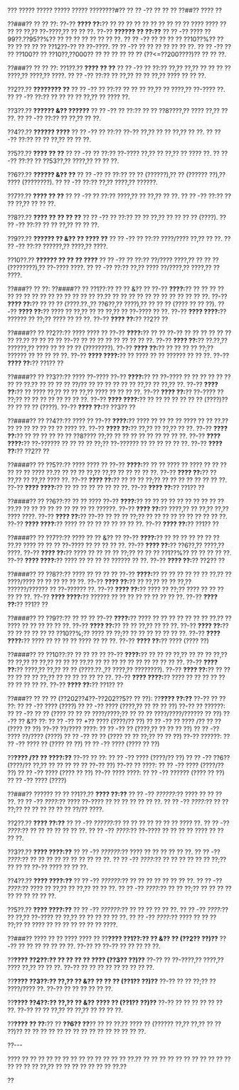 ??? ????? ????? ????? ????? ????????#?? ?? ?? -?? ?? ?? ??
??##?? ???? ??

??###?? ?? ?? ??:
??-?? **???? ??:**?? ?? ?? ?? ?? ?? ?? ?? ?? ?? ?? ???? ???? ?? ?? ?? ??,?? ??-????,?? ?? ?? ??.
??-?? **?????? ?? ??:??**
?? ?? -?? ???? ??99??.??95??%?? ?? ?? ?? ?? ?? ?? ?? ??.
?? ?? -?? ?? ?? ?? ?? ??10??%?? ?? ?? ?? ?? ?? ?? ??12??-?? ?? ??-????.
?? ?? -?? ?? ?? ?? ?? ?? ?? ??.
?? ?? -?? ?? ?? ??100?? ?? ??10??,??000?? ?? ?? ?? ?? ?? ?? (??<=??200????)?? ?? ?? ??.

??###?? ?? ?? ??:
??1??.?? **???? ?? ??**
??  ?? -?? ?? ??:?? ??,?? ??,?? ?? ?? ?? ?? ????,?? ????,?? ????.
??  ?? -?? ??:?? ?? ??,?? ?? ?? ??,?? ???? ?? ?? ??.

??2??.?? **???????? ??**
??  ?? -?? ?? ??:?? ?? ?? ?? ??,?? ?? ????,?? ??-???? ??.
??  ?? -?? ??:?? ?? ?? ?? ?? ??,?? ?? ???? ??.

??3??.?? **?????? &?? ??????**
??  ?? -?? ?? ??:?? ?? ?? ??8????,?? ???? ??,?? ?? ??.
??  ?? -?? ??:?? ?? ??,?? ?? ??.

??4??.?? **?????? ????**
??  ?? -?? ?? ??:?? ??-?? ??,?? ?? ?? ??,?? ?? ??.
??  ?? -?? ??:?? ?? ?? ??,?? ?? ?? ??.

??5??.?? **???? ?? ??**
??  ?? -?? ?? ??:?? ??-???? ??,?? ?? ??,?? ?? ???? ??.
??  ?? -?? ??:?? ?? ??53??,?? ????,?? ?? ?? ??.

??6??.?? **?????? &?? ??**
??  ?? -?? ?? ??:?? ?? ?? (??????),?? ?? (?????? ??),?? ???? (????????).
??  ?? -?? ??:?? ??,?? ????,?? ??????.

??7??.?? **???? ?? ??**
??  ?? -?? ?? ??:?? ????,?? ?? ??,?? ?? ??.
??  ?? -?? ??:?? ?? ?? ??,?? ?? ?? ??.

??8??.?? **???? ?? ?? ?? ??**
??  ?? -?? ?? ??:?? ?? ?? ??,?? ?? ?? ?? ?? (????).
??  ?? -?? ??:?? ?? ?? ??,?? ?? ?? ??.

??9??.?? **?????? ?? &?? ?? ???? ??**
??  ?? -?? ?? ??:?? ????/???? ??,?? ?? ??.
??  ?? -?? ??:?? ??????,?? ????,?? ????.

??10??.?? **?????? ?? ?? ?? ????**
??   ?? -?? ?? ??:?? ??/???? ????,?? ?? ?? ?? (????????),?? ??-???? ????.
??   ?? -?? ??:?? ??,?? ???? ??/????,?? ????,?? ?? ????.

??###?? ?? ??:
??####?? ?? ??1??:?? ?? ?? &?? ??
??-?? **????:**?? ?? ?? ?? ?? ?? ?? ?? ?? ?? ?? ?? ?? ?? ?? ?? ??.?? ?? ?? ?? ?? ?? ?? ?? ?? ?? ?? ?? ??.
??-?? **???? ??:**?? ?? ?? ?? (????.??.,?? ??6??,?? ????),?? ?? ?? ?? (???? ?? ?? ??).
??-?? **???? ??:**?? ???? ?? ??,?? ?? ?? ??,?? ?? ??-???? ?? ??.
??-?? **???? ????:**?? ?????? ?? ??;?? ???? ?? ?? ??.
??-?? **???? ??:**?? ??2?? ??

??####?? ?? ??2??:?? ???? ???? ??
??-?? **????:**?? ?? ?? ??-?? ?? ?? ?? ?? ?? ?? ?? ??.?? ?? ?? ?? ?? ??-?? ?? ?? ?? ?? ?? ?? ?? ?? ??.
??-?? **???? ??:**?? ??.??,?? ??????,?? ???? ?? ?? ?? ?? (????????).
??-?? **???? ??:**?? ?? ?? ?? ?? ??;?? ?????? ?? ?? ?? ?? ??.
??-?? **???? ????:**?? ?? ???? ?? ?? ?????? ?? ?? ??.
??-?? **???? ??:**?? ??1?? ??

??####?? ?? ??3??:?? ???? ??-????
??-?? **????:**?? ?? ??-???? ?? ?? ?? ?? ?? ?? ?? ?? ??.?? ?? ?? ?? ?? ??/?? ?? ?? ?? ?? ?? ?? ??,?? ?? ??,?? ??.
??-?? **???? ??:**?? ?? ???? ??,?? ?? ?? ??,?? ???? ?? ?? ?? ??.
??-?? **???? ??:**?? ??-???? ?? ??;?? ?? ?? ?? ?? ?? ?? ?? ??.
??-?? **???? ????:**?? ?? ?? ?? ?? ?? ?? ?? (????)?? ?? ?? ?? ?? (????).
??-?? **???? ??:**?? ??3?? ??

??####?? ?? ??4??:?? ???? ??
??-?? **????:**?? ???? ?? ?? ?? ?? ???? ?? ?? ??.?? ?? ?? ?? ?? ?? ?? ?? ???? ??.
??-?? **???? ??:**?? ??,?? ?? ??,?? ?? ??.
??-?? **???? ??:**?? ?? ?? ?? ?? ?? ?? ??8???? ??;?? ?? ?? ?? ?? ?? ?? ?? ?? ??.
??-?? **???? ????:**?? ??-?????? ?? ?? ?? ?? ??;?? ??-?????? ?? ?? ?? ?? ?? ??.
??-?? **???? ??:**?? ??2?? ??

??####?? ?? ??5??:?? ???? ???? ??
??-?? **????:**?? ?? ?? ???? ?? ???? ?? ?? ?? ?? ?? ?? ???? ??.?? ?? ?? ?? ??,?? ??,?? ?? ?? ?? ?? ??.
??-?? **???? ??:**?? ?? ??,?? ?? ??,?? ???? ??.
??-?? **???? ??:**?? ?? ?? ?? ??;?? ?? ?? ?? ?? ?? ?? ?? ??.
??-?? **???? ????:**?? ?? ?? ?? ?? ?? ?? ?? ??.
??-?? **???? ??:**?? ??1?? ??

??####?? ?? ??6??:?? ?? ?? ????
??-?? **????:**?? ?? ?? ?? ?? ?? ?? ?? ?? ?? ?? ??.?? ?? ?? ?? ?? ?? ?? ?? ?? ?? ??????.
??-?? **???? ??:**?? ????,?? ?? ??,?? ??,?? ???? ????.
??-?? **???? ??:**?? ??-?? ?? ?? ?? ??;?? ?? ?? ?? ?? ?? ?? ?? ?? ?? ??.
??-?? **???? ????:**?? ???? ?? ?? ?? ?? ?? ?? ?? ??.
??-?? **???? ??:**?? ??1?? ??

??####?? ?? ??7??:?? ???? ?? ?? &?? ??
??-?? **????:**?? ?? ?? ?? ?? ?? ?? ?? ??.?? ???? ?? ?? ?? ??-???? ?? ?? ?? ?? ??.
??-?? **???? ??:**?? ??6??,?? ????,?? ????.
??-?? **???? ??:**?? ???? ?? ?? ?? ?? ??;?? ?? ?? ?? ??1??%?? ?? ?? ?? ?? ??.
??-?? **???? ????:**?? ???? ?? ?? ?? ?? ?????? ?? ??.
??-?? **???? ??:**?? ??2?? ??

??####?? ?? ??8??:?? ???? ?? ?? ?? ??
??-?? **????:**?? ?? ?? ?? ?? ?? ?? ??.?? ?? ????/???? ?? ?? ?? ?? ?? ??.
??-?? **???? ??:**?? ?? ??,?? ?? ?? ??,?? ??????/?????? ?? ??-?????? ??.
??-?? **???? ??:**?? ???? ?? ??;?? ???? ?? ?? ?? ?? ?? ??.
??-?? **???? ????:**?? ?????? ?? ?? ?? ?? ?? ?? ?? ?? ??.
??-?? **???? ??:**?? ??1?? ??

??####?? ?? ??9??:?? ?? ?? ??
??-?? **????:**?? ???? ?? ?? ?? ?? ?? ?? ?? ??.?? ?? ???? ?? ?? ?? ?? ?? ??.
??-?? **???? ??:**?? ?? ?? ??,?? ?? ?? ??.
??-?? **???? ??:**?? ?? ?? ?? ?? ?? ?? ??10??%;?? ???? ?? ??;?? ?? ?? ?? ?? ?? ?? ??.
??-?? **???? ????:**?? ???? ?? ?? ?? ?? ???? ?? ?? ??.
??-?? **???? ??:**?? ???? (???? ??)

??####?? ?? ??10??:?? ?? ?? ?? ??
??-?? **????:**?? ?? ?? ?? ??,?? ?? ?? ?? ??,?? ?? ??,?? ?? ??,?? ?? ?? ?? ??.?? ?? ?? ?? ?? ?? ?? ?? ?? ?? ?? ??.
??-?? **???? ??:**?? ????,?? ??,?? ?? ?? (????.??.,?? ????,?? ????????).
??-?? **???? ??:**?? ?? ?? ?? ?? ?? ?? ??;?? ?? ?? ?? ?? ?? ?? ??.
??-?? **???? ????:**?? ???? ?? ?? ?? ?? ?? ?? ?? ?? ?? ??.
??-?? **???? ??:**?? ??1?? ??

??###?? ?? ?? ?? (??202??4??-??202??5?? ?? ??):
??**???? ??:??**
??-?? ?? ?? ??:
?? ?? -?? ???? (????)
?? ?? -?? ???? (????,?? ?? ?? ?? ??)
??-?? ?? ??????:
?? ?? -?? ?? ?? (???? ?? ?? ?? ????/????;?? ?? ?? ?? ????/????/?????? ?? ??)
??-?? ?? &?? ??:
?? ?? -?? ?? +?? ???? (????/?? ??)
?? ?? -?? ?? ???? /?? ?? ?? (???? ?? ??)
??-?? ??/???? ????:
?? ?? -?? ?? (????,?? ?? ?? ?? ??)
?? ?? -?? ???? ??/???? (????)
?? ?? -?? ?? ?? (???? ?? ?? ??;?? ?? ?? ??)
??-?? ??????:
?? ?? -?? ???? ?? (???? ?? ??)
?? ?? -?? ???? (???? ?? ??)

??**???? /?? ?? ????:??**
??-?? ?? ??:
?? ?? -?? ???? (????/?? ??)
?? ?? -?? ??6?? (????/?? ??,?? ?? ?? ?? ?? ?? ??-?? ??)
??-?? ?? ????:
?? ?? -?? ???? (????/?? ??)
?? ?? -?? ???? (???? ?? ??)
??-?? ???? ????:
?? ?? -?? ?????? (???? ?? ??)
?? ?? -?? ???? (????)

??###?? ?????? ?? ??
??1??.?? **???? ??:??**
??  ?? -?? *??????:*?? ???? ?? ?? ?? ??.
??  ?? -?? *????:*?? ???? ??-???? ?? ?? ?? ?? ?? ?? ??.
??  ?? -?? *????:*?? ?? ?? ??;?? ?? ?? ?? ?? ?? ?? ??/?? ????.

??2??.?? **???? ??:??**
??  ?? -?? *??????:*?? ?? ?? ?? ?? ?? ?? ?? ???? ??.
??  ?? -?? *????:*?? ?? ?? ?? ?? ?? ?? ??.
??  ?? -?? *????:*?? ??-???? ?? ?? ?? ?? ???? ?? ?? ?? ??.

??3??.?? **???? ????:??**
??  ?? -?? *??????:*?? ???? ?? ?? ?? ?? ?? ??.
??  ?? -?? *????:*?? ?? ?? ?? ?? ?? ?? ?? ?? ?? ??.
??  ?? -?? *????:*?? ?? ?? ?? ?? ?? ?? ??;?? ?? ?? ?? ??-?? ???? ?? ?? ??.

??4??.?? **???? ????:??**
??  ?? -?? *??????:*?? ?? ?? ?? ?? ?? ?? ?? ??.
??  ?? -?? *????:*?? ???? ?? ??,?? ?? ??,?? ?? ?? ??.
??  ?? -?? *????:*?? ?? ?? ??;?? ?? ?? ?? ?? ?? ?? ?? ?? ?? ??.

??5??.?? **???? ????:??**
??  ?? -?? *??????:*?? ?? ?? ?? ?? ?? ??.
??  ?? -?? *????:*?? ?? ??,?? ??-???? ?? ??,?? ?? ?? ?? ?? ?? ??.
??  ?? -?? *????:*?? ???? ?? ?? ?? ??;?? ?? ???? ?? ?? ?? ?? ?? ?? ?? ????.

??###?? ???? ?? ?? ???? ???? ??
??**???? ??1??:?? ?? &?? ?? (??2?? ??)??**
??-?? ?? ?? ?? ?? ?? ?? ??.
??-?? ?? ??-?? ?? ?? ?? ?? ??.

??**???? ??2??:?? ?? ?? ?? ?? ???? (??3?? ??)??**
??-?? ?? ??-????,?? ????,?? ???? ??,?? ?? ?? ??.
??-?? ?? ?? ?? ?? ?? ?? ?? ?? ??.

??**???? ??3??:?? ??,?? ?? &?? ?? ?? ?? (??1?? ??)??**
??-?? ?? ?? ??;?? ?? ????/???? ??.
??-?? ?? ?? ?? ?? ?? ??.

??**???? ??4??:?? ??,?? ?? &?? ???? ?? (??1?? ??)??**
??-?? ?? ?? ?? ?? ?? ?? ??.
??-?? ?? ?? ??,?? ?? ??,?? ?? ?? ?? ??.

??**???? ?? ??:**?? ?? **??6?? ??**?? ?? ?? ??.?? ???? ?? (?????? ??,?? ??,?? ?? ?? ??)?? ?? ?? ?? ?? ?? ?? ?? ?? ?? ?? ?? ?? ?? ?? ??.

??---

???? ?? ?? ?? ?? ?? ?? ?? ?? ?? ?? ?? ?? ?? ??.?? ?? ?? ?? ?? ?? ?? ?? ?? ?? ?? ?? ?? ?? ?? ?? ??,?? ?? ?? ?? ?? ?? ?? ?? ??.??

??